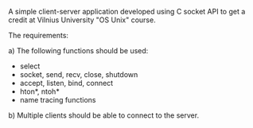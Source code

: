 A simple client-server application developed using C socket API to get a credit at Vilnius University "OS Unix" course.

The requirements:

a) The following functions should be used:
  - select
  - socket, send, recv, close, shutdown
  - accept, listen, bind, connect
  - hton*, ntoh*
  - name tracing functions

b) Multiple clients should be able to connect to the server.

